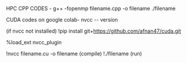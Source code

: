 HPC 
CPP CODES - 
g++ -fopenmp filename.cpp -o filename
./filename

CUDA codes on google colab-
nvcc -- version

(if nvcc not installed)
!pip install git+https://github.com/afnan47/cuda.git

%load_ext nvcc_plugin

!nvcc filename.cu -o filename (compile)
!./filename (run)
